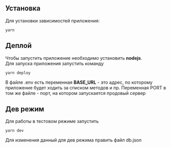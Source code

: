 ## Установка
Для установки зависимостей приложения: 
```console
yarn
```

## Деплой
Чтобы запустить приложение необходимо установить **nodejs**.  
Для запуска приложения запустить команду 
```console
yarn deploy
```
В файле .env есть переменная **BASE_URL** - это адрес, по которому приложение будет ходить за списком методов и пр. 
Переменная PORT в том же файле - порт, на котором запускается продовый сервер  

## Дев режим
Для работы в тестовом режиме запустить 
```console
yarn dev
```
Для изменения данный для дев режима править файл db.json

